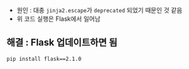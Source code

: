 - 원인 : 대충 `jinja2.escape`가 `deprecated` 되었기 때문인 것 같음
- 위 코드 실행은 Flask에서 일어남

## 해결 : Flask 업데이트하면 됨
```
pip install flask==2.1.0
```

